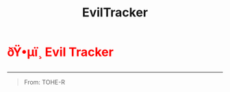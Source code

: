 ﻿---
lang: en-US
title: EvilTracker
prev: EvilHacker
next: Greedy
---
# <font color=red>ðŸ•µï¸ <b>Evil Tracker</b></font> <Badge text="Killing" type="tip" vertical="middle"/>
---

> From: TOHE-R


